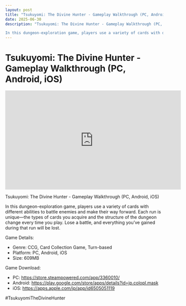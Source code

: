 ```yaml
---
layout: post
title: "Tsukuyomi: The Divine Hunter - Gameplay Walkthrough (PC, Android, iOS)"
date: 2025-06-30
description: "Tsukuyomi: The Divine Hunter - Gameplay Walkthrough (PC, Android, iOS)

In this dungeon-exploration game, players use a variety of cards with different ..."
---
```


<h1 class="youtube-post-title">Tsukuyomi: The Divine Hunter - Gameplay Walkthrough (PC, Android, iOS)</h1>

<iframe width="560" height="315" src="https://www.youtube.com/embed/sQpUYrk7Buo" class="youtube-post-embed" frameborder="0" allowfullscreen></iframe>

<p class="youtube-post-description">Tsukuyomi: The Divine Hunter - Gameplay Walkthrough (PC, Android, iOS)

In this dungeon-exploration game, players use a variety of cards with different abilities to battle enemies and make their way forward. Each run is unique—the types of cards you acquire and the structure of the dungeon change every time you play. Lose a battle, and everything you’ve gained during that run will be lost.

Game Details:

- Genre: CCG, Card Collection Game, Turn-based
- Platform: PC, Android, iOS
- Size: 609MB 

Game Download:

- PC: https://store.steampowered.com/app/3360010/
- Android: https://play.google.com/store/apps/details?id=jp.colopl.mask
- iOS: https://apps.apple.com/jp/app/id6505051119

#TsukuyomiTheDivineHunter</p>
